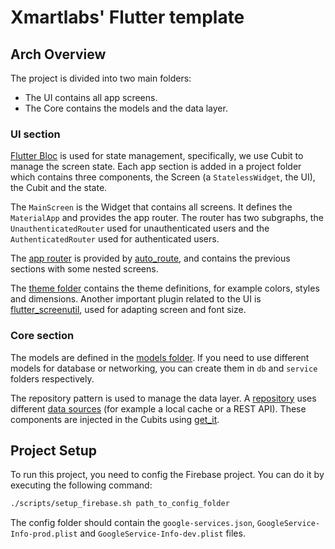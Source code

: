 # Xmartlabs' Flutter template

## Arch Overview 

The project is divided into two main folders:
- The UI contains all app screens.
- The Core contains the models and the data layer.

### UI section

[Flutter Bloc][bloc] is used for state management, specifically, we use Cubit to manage the screen state.
Each app section is added in a project folder which contains three components, the Screen (a `StatelessWidget`, the UI), the Cubit and the state.

The `MainScreen` is the Widget that contains all screens. It defines the `MaterialApp` and provides the app router.
The router has two subgraphs, the `UnauthenticatedRouter` used for unauthenticated users and the `AuthenticatedRouter` used for authenticated users.

The [app router][app_router] is provided by [auto_route][auto_route], and contains the previous sections with some nested screens.

The [theme folder][theme] contains the theme definitions, for example colors, styles and dimensions. 
Another important plugin related to the UI is [flutter_screenutil][flutter_screenutil], used for adapting screen and font size.

### Core section

The models are defined in the [models folder][models]. If you need to use different models for database or networking, you can create them in `db` and `service` folders respectively.

The repository pattern is used to manage the data layer.
A [repository][repository_folder] uses different [data sources][data_source_folder] (for example a local cache or a REST API).
These components are injected in the Cubits using [get_it][get_it].

## Project Setup

To run this project, you need to config the Firebase project. 
You can do it by executing the following command:

```sh
./scripts/setup_firebase.sh path_to_config_folder
```

The config folder should contain the `google-services.json`, `GoogleService-Info-prod.plist` and `GoogleService-Info-dev.plist` files.


[flavorizr]: https://pub.dev/packages/flutter_flavorizr
[flutter_launcher_icons]: https://pub.dev/packages/flutter_launcher_icons
[flutter_native_splash]: https://pub.dev/packages/flutter_native_splash
[pubspec]: ./pubspec.yaml
[app_router]: https://github.com/xmartlabs/flutter-template/blob/main/lib/ui/app_router.dart
[bloc]: https://bloclibrary.dev
[auto_route]: https://pub.dev/packages/auto_route
[theme]: https://github.com/xmartlabs/flutter-template/tree/main/lib/ui/theme
[flutter_screenutil]: https://pub.dev/packages/flutter_screenutil
[models]: https://github.com/xmartlabs/flutter-template/tree/main/lib/core/model
[repository_folder]: https://github.com/xmartlabs/flutter-template/tree/main/lib/core/repository
[data_source_folder]: https://github.com/xmartlabs/flutter-template/tree/main/lib/core/source
[get_it]: https://pub.dev/packages/get_it
